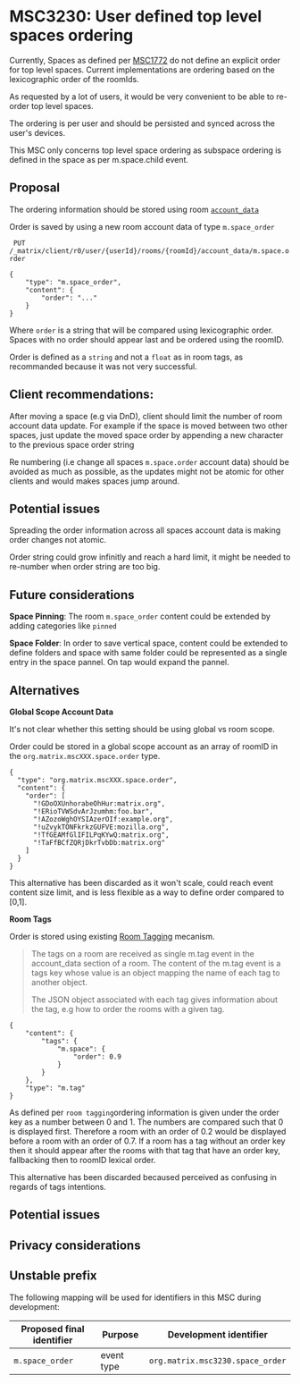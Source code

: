 # MSC3230: User defined top level spaces ordering

Currently, Spaces as defined per [MSC1772](https://github.com/matrix-org/matrix-doc/pull/1772) do not define an explicit order for top level spaces. Current implementations are ordering based on the lexicographic order of the roomIds.

As requested by a lot of users, it would be very convenient to be able to re-order top level spaces.

The ordering is per user and should be persisted and synced across the user's devices.

This MSC only concerns top level space ordering as subspace ordering is defined in the space as per m.space.child event.

## Proposal

The ordering information should be stored using room [`account_data`](https://matrix.org/docs/spec/client_server/latest#id125)

Order is saved by using a new room account data of type `m.space_order`

` PUT /_matrix/client/r0/user/{userId}/rooms/{roomId}/account_data/m.space.order`

````
{
    "type": "m.space_order",
    "content": {
        "order": "..."
    }
}
````

Where `order` is a string that will be compared using lexicographic order. Spaces with no order should appear last and be ordered using the roomID.

Order is defined as a `string` and not a `float` as in room tags, as recommanded because it was not very successful.



## Client recommendations:

After moving a space (e.g via DnD), client should limit the number of room account data update.
For example if the space is moved between two other spaces, just update the moved space order by appending a new character to the previous space order string

Re numbering (i.e change all spaces `m.space.order` account data) should be avoided as much as possible, as the updates might not be atomic for other clients and would makes spaces jump around.

## Potential issues

Spreading the order information across all spaces account data is making order changes not atomic.

Order string could grow infinitly and reach a hard limit, it might be needed to re-number when order string are too big.


## Future considerations

__Space Pinning__: The room `m.space_order` content could be extended by adding categories like `pinned`


__Space Folder__: In order to save vertical space, content could be extended to define folders and space with same folder could be represented as a single entry in the space pannel. On tap would expand the pannel.

## Alternatives

__Global Scope Account Data__

It's not clear whether this setting should be using global vs room scope.

Order could be stored in a global scope account as an array of roomID in the `org.matrix.mscXXX.space.order` type.
````
{
  "type": "org.matrix.mscXXX.space.order",
  "content": {
    "order": [
      "!GDoOXUnhorabeOhHur:matrix.org",
      "!ERioTVWSdvArJzumhm:foo.bar",
      "!AZozoWghOYSIAzerOIf:example.org",
      "!uZvykTONFkrkzGUFVE:mozilla.org",
      "!TfGEAMfGlIFILPqKYwQ:matrix.org",
      "!TaFfBCfZQRjDkrTvbDb:matrix.org"
    ]
  }
}
````

This alternative has been discarded as it won't scale, could reach event content size limit, and is less flexible as a way to define order compared to [0,1].

__Room Tags__


Order is stored using existing [Room Tagging](https://matrix.org/docs/spec/client_server/latest#room-tagging) mecanism.

> The tags on a room are received as single m.tag event in the account_data section of a room. The content of the m.tag event is a tags key whose value is an object mapping the name of each tag to another object.
> 
> The JSON object associated with each tag gives information about the tag, e.g how to order the rooms with a given tag.

````
{
    "content": {
        "tags": {
            "m.space": {
                "order": 0.9
            }
        }
    },
    "type": "m.tag"
}
````

As defined per `room tagging`ordering information is given under the order key as a number between 0 and 1. The numbers are compared such that 0 is displayed first. Therefore a room with an order of 0.2 would be displayed before a room with an order of 0.7. If a room has a tag without an order key then it should appear after the rooms with that tag that have an order key, fallbacking then to roomID lexical order.

This alternative has been discarded becaused perceived as confusing in regards of tags intentions.



## Potential issues

## Privacy considerations

## Unstable prefix

The following mapping will be used for identifiers in this MSC during development:


Proposed final identifier       | Purpose | Development identifier
------------------------------- | ------- | ----
`m.space_order` | event type | `org.matrix.msc3230.space_order`
